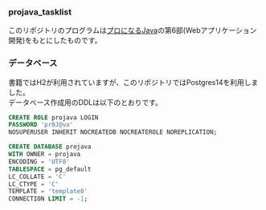 ### projava_tasklist

このリポジトリのプログラムは[プロになるJava](https://gihyo.jp/book/2022/978-4-297-12685-8)の第6部(Webアプリケーション開発)をもとにしたものです。

### データベース

書籍ではH2が利用されていますが、このリポジトリではPostgres14を利用しました。  
データベース作成用のDDLは以下のとおりです。

```sql
CREATE ROLE projava LOGIN
PASSWORD 'pr0J@va'
NOSUPERUSER INHERIT NOCREATEDB NOCREATEROLE NOREPLICATION;
```

```sql
CREATE DATABASE projava
WITH OWNER = projava
ENCODING = 'UTF8'
TABLESPACE = pg_default
LC_COLLATE = 'C'
LC_CTYPE = 'C'
TEMPLATE = 'template0'
CONNECTION LIMIT = -1;
```
